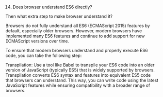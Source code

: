 14. Does browser understand ES6 directly? 

Then what extra step to make browser understand it?

















Browsers do not fully understand all ES6 (ECMAScript 2015) features by default, especially older browsers. However, modern browsers have implemented many ES6 features and continue to add support for new ECMAScript versions over time.

To ensure that modern browsers understand and properly execute ES6 code, you can take the following step:

Transpilation: Use a tool like Babel to transpile your ES6 code into an older version of JavaScript (typically ES5) that is widely supported by browsers. Transpilation converts ES6 syntax and features into equivalent ES5 code that browsers can understand. This way, you can write code using the latest JavaScript features while ensuring compatibility with a broader range of browsers.